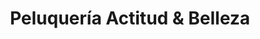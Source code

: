 ---
title: "Peluquería Actitud & Belleza"
url: /nunoa/peluqueria-actitud-und-belleza/
shop: peluquería
---